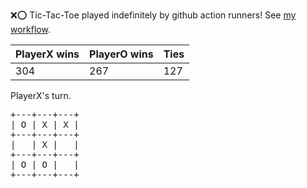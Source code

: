 :x::o: Tic-Tac-Toe played indefinitely by github action runners! See [my workflow](.github/workflows/play.yaml).

|PlayerX wins|PlayerO wins|Ties|
|-|-|-|
|304|267|127|

PlayerX's turn.

<pre>
+---+---+---+
| O | X | X |
+---+---+---+
|   | X |   |
+---+---+---+
| O | O |   |
+---+---+---+
</pre>